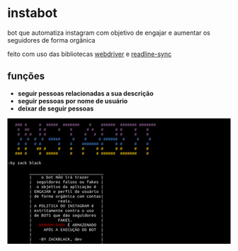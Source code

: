 # instabot
<p>bot que automatiza instagram com objetivo de engajar e aumentar os seguidores de forma orgânica</p>
<p>feito com uso das bibliotecas <a href="https://www.npmjs.com/package/webdriver" target="__blank">webdriver</a> e <a href="https://www.npmjs.com/package/readline-sync" target="__blank">readline-sync</a></p>

## funções
<ul>
    <li><b>seguir pessoas relacionadas a sua descrição</b> </li>
  <li><b>seguir pessoas por nome de usuário</b> </li>
    <li><b>deixar de seguir pessoas</b> </li>

</ul>
<img src="./src/print.png">